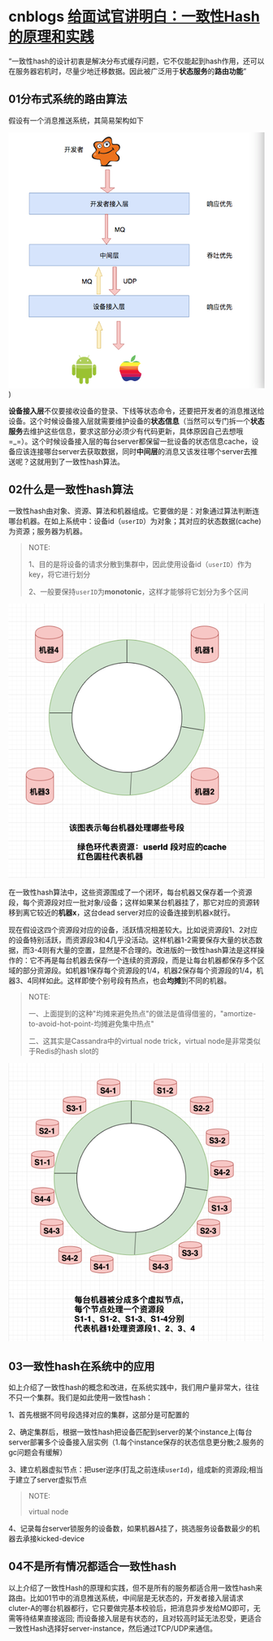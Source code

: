 # cnblogs [给面试官讲明白：一致性Hash的原理和实践](https://www.cnblogs.com/jingangtx/p/11338592.html)

“一致性hash的设计初衷是解决分布式缓存问题，它不仅能起到hash作用，还可以在服务器宕机时，尽量少地迁移数据。因此被广泛用于**状态服务**的**路由功能**”



## 01分布式系统的路由算法

假设有一个消息推送系统，其简易架构如下

![系统简易架构图](./push-architecture_-easy.jpg)
)

**设备接入层**不仅要接收设备的登录、下线等状态命令，还要把开发者的消息推送给设备。这个时候设备接入层就需要维护设备的**状态信息**（当然可以专门拆一个**状态服务**去维护这些信息，要求这部分必须少有代码更新，具体原因自己去想哦=_=）。这个时候设备接入层的每台server都保留一批设备的状态信息cache，设备应该连接哪台server去获取数据，同时**中间层**的消息又该发往哪个server去推送呢？这就用到了一致性hash算法。

## 02什么是一致性hash算法

一致性hash由对象、资源、算法和机器组成。它要做的是：对象通过算法判断连哪台机器。在如上系统中：设备id（`userID`）为对象；其对应的状态数据(cache)为资源；服务器为机器。

> NOTE: 
>
> 1、目的是将设备的请求分散到集群中，因此使用设备id（`userID`）作为key，将它进行划分
>
> 2、一般要保持`userID`为**monotonic**，这样才能够将它划分为多个区间
>
> 

![一致性hash](./Consistent-Hash.png)



在一致性hash算法中，这些资源围成了一个闭环，每台机器又保存着一个资源段，每个资源段对应一批对象/设备；这样如果某台机器挂了，那它对应的资源转移到离它较近的**机器x**，这台dead server对应的设备连接到机器x就行。

现在假设这四个资源段对应的设备，活跃情况相差较大。比如说资源段1、2对应的设备特别活跃，而资源段3和4几乎没活动。这样机器1-2需要保存大量的状态数据，而3-4则有大量的空置，显然是不合理的。改进版的一致性hash算法是这样操作的：它不再是每台机器去保存一个连续的资源段，而是让每台机器都保存多个区域的部分资源段。如机器1保存每个资源段的1/4，机器2保存每个资源段的1/4，机器3、4同样如此。这样即使个别号段有热点，也会**均摊**到不同的机器。

> NOTE: 
>
> 一、上面提到的这种"均摊来避免热点"的做法是值得借鉴的，"amortize-to-avoid-hot-point-均摊避免集中热点"
>
> 二、这其实是Cassandra中的virtual node trick，virtual node是非常类似于Redis的hash slot的

![一致性hash改进版](./Consistent-Hash-forward.png)

## 03一致性hash在系统中的应用

如上介绍了一致性hash的概念和改进，在系统实践中，我们用户量非常大，往往不只一个集群。我们是如此使用一致性hash：

1、首先根据不同号段选择对应的集群，这部分是可配置的

2、确定集群后，根据一致性hash把设备匹配到server的某个instance上(每台server部署多个设备接入层实例（1.每个instance保存的状态信息更分散;2.服务的gc问题会有缓解）

3、建立机器虚拟节点：把user逆序(打乱之前连续`userId`)，组成新的资源段;相当于建立了server虚拟节点

> NOTE: 
>
> virtual node

4、记录每台server锁服务的设备数，如果机器A挂了，挑选服务设备数最少的机器去承接kicked-device

## 04不是所有情况都适合一致性hash

以上介绍了一致性Hash的原理和实践，但不是所有的服务都适合用一致性hash来路由。比如01节中的消息推送系统，中间层是无状态的，开发者接入层请求cluter-A的哪台机器都行，它只要做完基本校验后，把消息异步发给MQ即可，无需等待结果直接返回; 而设备接入层是有状态的，且对较高时延无法忍受，更适合一致性Hash选择好server-instance，然后通过TCP/UDP来通信。

